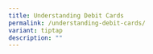 ```yaml
---
title: Understanding Debit Cards
permalink: /understanding-debit-cards/
variant: tiptap
description: ""
---
```


